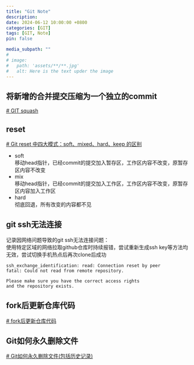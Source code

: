 ```yaml
---
title: "Git Note"
description: 
date: 2024-06-12 10:00:00 +0800
categories: [GIT]
tags: [GIT, Note]
pin: false

media_subpath: ""
#
# image:
#   path: 'assets/**/**.jpg'
#   alt: Here is the text upder the image
---
```


## 将新增的合并提交压缩为一个独立的commit
[# GIT squash](https://geek-docs.com/git/git-cmds/git-squash.html) 

## reset
[# Git reset 中四大模式：soft、mixed、hard、keep 的区别](https://www.cnblogs.com/rnny/p/18141709)

- soft  
移动head指针，已经commit的提交加入暂存区，工作区内容不改变，原暂存区内容不改变
- mix  
移动head指针，已经commit的提交加入工作区，工作区内容不改变，原暂存区内容加入工作区
- hard  
彻底回退，所有改变的内容都不见

## git ssh无法连接
记录因网络问题导致的git ssh无法连接问题：  
使用特定区域的网络拉取github仓库时持续报错，尝试重新生成ssh key等方法均无效，尝试切换手机热点后再次clone后成功  
```
ssh_exchange_identification: read: Connection reset by peer
fatal: Could not read from remote repository.

Please make sure you have the correct access rights
and the repository exists.
```

## fork后更新仓库代码
[# fork后更新仓库代码](https://www.cnblogs.com/haima/p/17826887.html)

## Git如何永久删除文件
[# Git如何永久删除文件(包括历史记录)](https://www.cnblogs.com/shines77/p/3460274.html)
